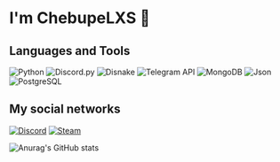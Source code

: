 # I'm ChebupeLXS 👋

## Languages and Tools

![Python](https://img.shields.io/badge/-Python-f98cff?style=for-the-badge&logo=python)
![Discord.py](https://img.shields.io/badge/-Discord.py-f98cff?style=for-the-badge&logo=discord)
![Disnake](https://img.shields.io/badge/-Disnake-f98cff?style=for-the-badge&logo=discord)
![Telegram API](https://img.shields.io/badge/-Telegram_API-f98cff?style=for-the-badge&logo=telegram)
![MongoDB](https://img.shields.io/badge/-MongoDB-f98cff?style=for-the-badge&logo=mongodb)
![Json](https://img.shields.io/badge/-Json-f98cff?style=for-the-badge&logo=json)
![PostgreSQL](https://img.shields.io/badge/-PostgreSQL-f98cff?style=for-the-badge&logo=PostgreSQL)

## My social networks

[![Discord](https://img.shields.io/badge/-Discord_server-f98cff?style=for-the-badge&logo=discord)](https://discord.gg/gesVmX7D9R)
[![Steam](https://img.shields.io/badge/-Steam-f98cff?style=for-the-badge&logo=steam)](https://steamcommunity.com/id/uwuvka)

<!-- [![willianrod's wakatime stats](https://github-readme-stats.vercel.app/api/wakatime?username=ChebupeLXS)](https://github.com/anuraghazra/github-readme-stats) -->

![Anurag's GitHub stats](https://github-readme-stats.vercel.app/api?username=chebupelxs&count_private=true&show_icons=true&bg_color=DEG,f98cff,c658cc&title_color=000000)